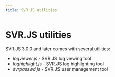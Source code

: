 ```yaml
---
title: SVR.JS utilities
---
```


# SVR.JS utilities

SVR.JS 3.0.0 and later comes with several utilities:

- _logviewer.js_ - SVR.JS log viewing tool
- _loghighlight.js_ - SVR.JS log highlighting tool
- _svrpasswd.js_ - SVR.JS user management tool
